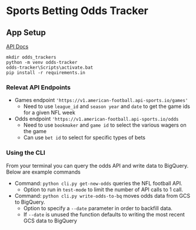 # Sports Betting Odds Tracker

## App Setup

[API Docs](https://dashboard.api-football.com/)

```
mkdir odds_trackers
python -m venv odds-tracker
odds-tracker\Scripts\activate.bat
pip install -r requirements.in
```

### Relevat API Endpoints

- Games endpoint `'https://v1.american-football.api-sports.io/games'`
    - Need to use `league_id` and `season year` and `date` to get the game ids for a given NFL week
- Odds endpoint `'https://v1.american-football.api-sports.io/odds`
    - Need to use `bookmaker` and `game id` to select the various wagers on the game
    - Can use `bet id` to select for specific types of bets


### Using the CLI

From your terminal you can query the odds API and write data to BigQuery. Below are example commands

- Command: `python cli.py get-new-odds` queries the NFL football API.
    - Option to run in `test-mode` to limit the number of API calls to 1 call.
- Command: `python cli.py write-odds-to-bq` moves odds data from GCS to BigQuery.
    - Option to specify a `--date` parameter in order to backfill data.
    - If `--date` is unused the function defaults to writing the most recent GCS data to BigQuery
